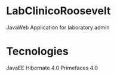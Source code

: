 # LabClinicoRoosevelt
JavaWeb Application for laboratory admin

# Tecnologies
JavaEE
Hibernate 4.0
Primefaces 4.0
